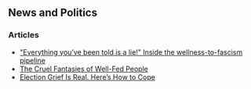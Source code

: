## News and Politics

### Articles

- ["Everything you’ve been told is a lie!" Inside the wellness-to-fascism pipeline](https://www.theguardian.com/lifeandstyle/2023/aug/02/everything-youve-been-told-is-a-lie-inside-the-wellness-to-facism-pipeline)
- [The Cruel Fantasies of Well-Fed People](https://www.monbiot.com/2023/10/04/the-cruel-fantasies-of-well-fed-people/)
- [Election Grief Is Real. Here’s How to Cope](https://www.scientificamerican.com/article/election-grief-is-real-heres-how-to-cope/)
